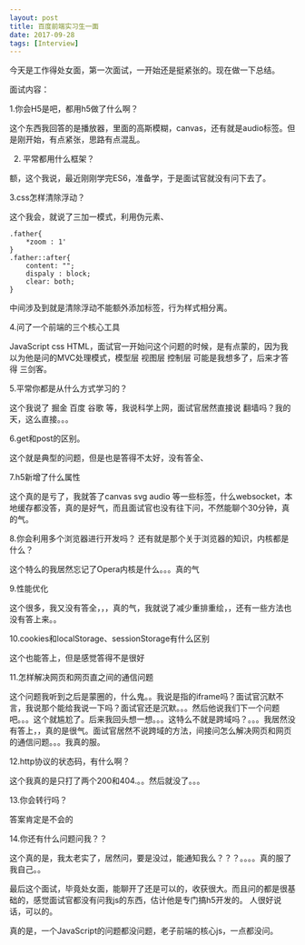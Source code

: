 ```yaml
---
layout: post
title: 百度前端实习生一面
date: 2017-09-28
tags: [Interview]
---
```


今天是工作得处女面，第一次面试，一开始还是挺紧张的。现在做一下总结。

面试内容：

1.你会H5是吧，都用h5做了什么啊？

这个东西我回答的是播放器，里面的高斯模糊，canvas，还有就是audio标签。但是刚开始，有点紧张，思路有点混乱。

2. 平常都用什么框架？

额，这个我说，最近刚刚学完ES6，准备学，于是面试官就没有问下去了。

3.css怎样清除浮动？

这个我会，就说了三加一模式，利用伪元素、

    .father{
        *zoom : 1'
    }
    .father::after{
        content: "";
        dispaly : block;
        clear: both;
    }

中间涉及到就是清除浮动不能额外添加标签，行为样式相分离。

4.问了一个前端的三个核心工具

JavaScript css HTML，面试官一开始问这个问题的时候，是有点蒙的，因为我以为他是问的MVC处理模式，模型层 视图层 控制层 可能是我想多了，后来才答得 三剑客。

5.平常你都是从什么方式学习的？

这个我说了 掘金 百度 谷歌 等，我说科学上网，面试官居然直接说 翻墙吗？我的天，这么直接。。。

6.get和post的区别。

这个就是典型的问题，但是也是答得不太好，没有答全、

7.h5新增了什么属性 

这个真的是亏了，我就答了canvas svg audio 等一些标签，什么websocket，本地缓存都没答，真的是好气，而且面试官也没有往下问，不然能聊个30分钟，真的气。

8.你会利用多个浏览器进行开发吗？ 还有就是那个关于浏览器的知识，内核都是什么？

这个特么的我居然忘记了Opera内核是什么。。。真的气

9.性能优化

这个很多，我又没有答全，，，真的气，我就说了减少重排重绘，，还有一些方法也没有答上来。。

10.cookies和localStorage、sessionStorage有什么区别

这个也能答上，但是感觉答得不是很好

11.怎样解决网页和网页直之间的通信问题

这个问题我听到之后是蒙圈的，什么鬼。。我说是指的iframe吗？面试官沉默不言，我说那个能给我说一下吗？面试官还是沉默。。。然后他说我们下一个问题吧。。。这个就尴尬了。后来我回头想一想。。。这特么不就是跨域吗？。。。我居然没有答上，，真的是很气。面试官居然不说跨域的方法，间接问怎么解决网页和网页的通信问题。。。我真的服。

12.http协议的状态码，有什么啊？

这个我真的是只打了两个200和404.。。然后就没了。。。

13.你会转行吗？

答案肯定是不会的

14.你还有什么问题问我？？

这个真的是，我太老实了，居然问，要是没过，能通知我么？？？。。。。真的服了我自己。。

最后这个面试，毕竟处女面，能聊开了还是可以的，收获很大。而且问的都是很基础的，感觉面试官都没有问我js的东西，估计他是专门搞h5开发的。 人很好说话，可以的。

真的是，一个JavaScript的问题都没问题，老子前端的核心js，一点都没问。
